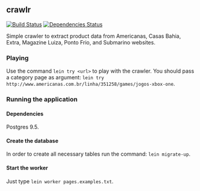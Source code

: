 ## crawlr

[![Build Status](https://travis-ci.org/fabiano/crawlr.svg?branch=master)](https://travis-ci.org/fabiano/crawlr)
[![Dependencies Status](https://jarkeeper.com/fabiano/crawlr/status.svg)](https://jarkeeper.com/fabiano/crawlr)

Simple crawler to extract product data from Americanas, Casas Bahia, Extra, Magazine Luiza, Ponto Frio, and Submarino websites.

### Playing

Use the command `lein try <url>` to play with the crawler. You should pass a category page as argument: `lein try http://www.americanas.com.br/linha/351258/games/jogos-xbox-one`.

### Running the application

#### Dependencies

Postgres 9.5.

#### Create the database

In order to create all necessary tables run the command: `lein migrate-up`.

#### Start the worker

Just type `lein worker pages.examples.txt`.
